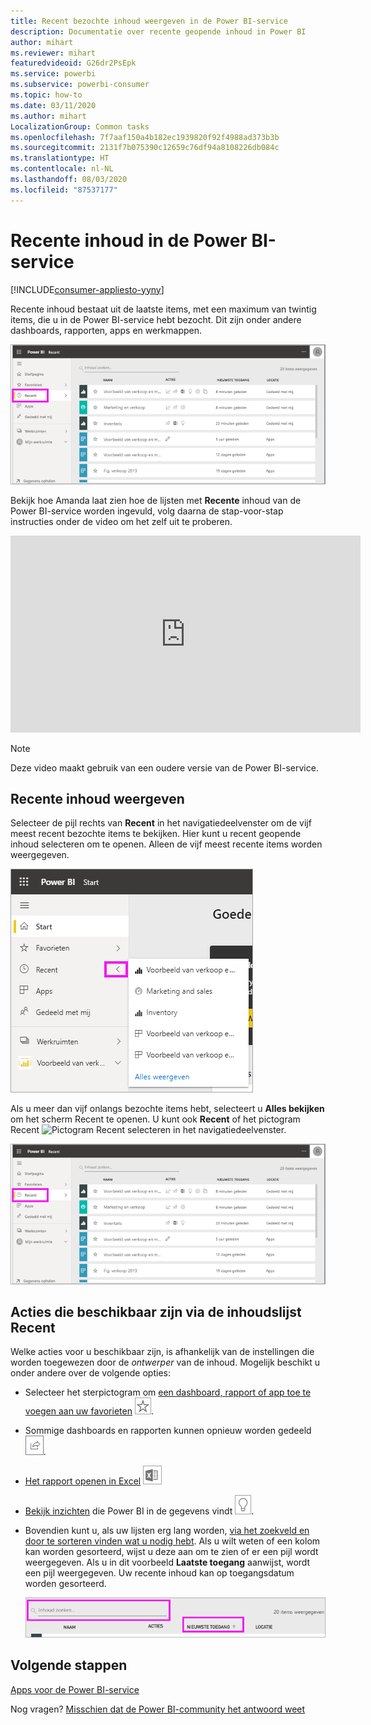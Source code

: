 ```yaml
---
title: Recent bezochte inhoud weergeven in de Power BI-service
description: Documentatie over recente geopende inhoud in Power BI
author: mihart
ms.reviewer: mihart
featuredvideoid: G26dr2PsEpk
ms.service: powerbi
ms.subservice: powerbi-consumer
ms.topic: how-to
ms.date: 03/11/2020
ms.author: mihart
LocalizationGroup: Common tasks
ms.openlocfilehash: 7f7aaf150a4b182ec1939820f92f4988ad373b3b
ms.sourcegitcommit: 2131f7b075390c12659c76df94a8108226db084c
ms.translationtype: HT
ms.contentlocale: nl-NL
ms.lasthandoff: 08/03/2020
ms.locfileid: "87537177"
---
```

# <a name="recent-content-in-the-power-bi-service"></a>**Recente** inhoud in de Power BI-service

[!INCLUDE[consumer-appliesto-yyny](../includes/consumer-appliesto-yyny.md)]

Recente inhoud bestaat uit de laatste items, met een maximum van twintig items, die u in de Power BI-service hebt bezocht.  Dit zijn onder andere dashboards, rapporten, apps en werkmappen.

![Venster Recente inhoud](./media/end-user-recent/power-bi-recent.png)

Bekijk hoe Amanda laat zien hoe de lijsten met **Recente** inhoud van de Power BI-service worden ingevuld, volg daarna de stap-voor-stap instructies onder de video om het zelf uit te proberen.

<iframe width="560" height="315" src="https://www.youtube.com/embed/G26dr2PsEpk" frameborder="0" allowfullscreen></iframe>

> [!NOTE]
> Deze video maakt gebruik van een oudere versie van de Power BI-service.

## <a name="display-recent-content"></a>Recente inhoud weergeven
Selecteer de pijl rechts van **Recent** in het navigatiedeelvenster om de vijf meest recent bezochte items te bekijken.  Hier kunt u recent geopende inhoud selecteren om te openen. Alleen de vijf meest recente items worden weergegeven.

![Flyout Recente inhoud](./media/end-user-recent/power-bi-recent-flyout.png)

Als u meer dan vijf onlangs bezochte items hebt, selecteert u **Alles bekijken** om het scherm Recent te openen. U kunt ook **Recent** of het pictogram Recent ![Pictogram Recent](./media/end-user-recent/power-bi-icon.png) selecteren in het navigatiedeelvenster.

![Alle recente inhoud weergeven](./media/end-user-recent/power-bi-recent.png)

## <a name="actions-available-from-the-recent-content-list"></a>Acties die beschikbaar zijn via de inhoudslijst **Recent**
Welke acties voor u beschikbaar zijn, is afhankelijk van de instellingen die worden toegewezen door de *ontwerper* van de inhoud. Mogelijk beschikt u onder andere over de volgende opties:
* Selecteer het sterpictogram om [een dashboard, rapport of app toe te voegen aan uw favorieten](end-user-favorite.md) ![sterpictogram](./media/end-user-shared-with-me/power-bi-star-icon.png).
* Sommige dashboards en rapporten kunnen opnieuw worden gedeeld  ![Deelpictogram](./media/end-user-shared-with-me/power-bi-share-icon-new.png).
* [Het rapport openen in Excel](end-user-export.md) ![pictogram voor exporteren naar Excel](./media/end-user-shared-with-me/power-bi-excel.png) 
* [Bekijk inzichten](end-user-insights.md) die Power BI in de gegevens vindt ![pictogram voor inzichten](./media/end-user-shared-with-me/power-bi-insights.png).
* Bovendien kunt u, als uw lijsten erg lang worden, [via het zoekveld en door te sorteren vinden wat u nodig hebt](end-user-search-sort.md). Als u wilt weten of een kolom kan worden gesorteerd, wijst u deze aan om te zien of er een pijl wordt weergegeven. Als u in dit voorbeeld **Laatste toegang** aanwijst, wordt een pijl weergegeven. Uw recente inhoud kan op toegangsdatum worden gesorteerd. 

    ![alle recente inhoud sorteren](./media/end-user-recent/power-bi-recent-sort.png)


## <a name="next-steps"></a>Volgende stappen
[Apps voor de Power BI-service](end-user-apps.md)

Nog vragen? [Misschien dat de Power BI-community het antwoord weet](https://community.powerbi.com/)

